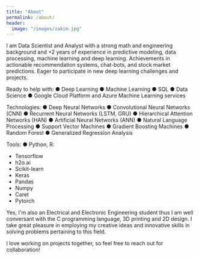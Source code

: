 ```yaml
---
title: "About"
permalink: /about/
header:
  image: "/images/zakim.jpg"
---
```


I am Data Scientist and Analyst with a strong math and engineering background and +2 years of experience in predictive modeling, data processing, machine learning and deep learning. Achievements in actionable recommendation systems, chat-bots, and stock market predictions. Eager to participate in new deep learning challenges and projects.

Ready to help with:
● Deep Learning
● Machine Learning
● SQL
● Data Science
● Google Cloud Platform and Azure Machine Learning services

Technologies:
● Deep Neural Networks
● Convolutional Neural Networks (CNN)
● Recurrent Neural Networks (LSTM, GRU)
● Hierarchical Attention Networks (HAN)
● Artificial Neural Networks (ANN)
● Natural Language Processing
● Support Vector Machines
● Gradient Boosting Machines
● Random Forest
● Generalized Regression Analysis

Tools:
● Python, R:
- Tensorflow
- h2o.ai
- Scikit-learn
- Keras
- Pandas
- Numpy
- Caret
- Pytorch

Yes, I'm also an Electrical and Electronic Engineering student thus I am well conversant with the C programming language, 3D printing and 2D design. I take great pleasure in employing my creative ideas and innovative skills in solving problems pertaining to this field.

I love working on projects together, so feel free to reach out for collaboration!

